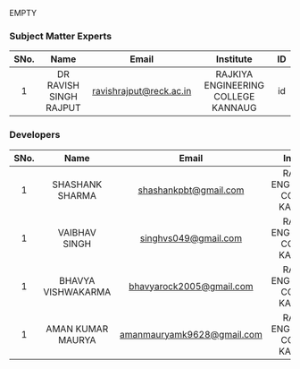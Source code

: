 EMPTY
<!-- Remove all lines above this line before making changes to the file -->
### Subject Matter Experts
| SNo. | Name | Email | Institute | ID |
| :---: | :---: | :---: | :---: | :---: |
| 1 |DR RAVISH SINGH RAJPUT | ravishrajput@reck.ac.in | RAJKIYA ENGINEERING COLLEGE KANNAUG | id |

### Developers
| SNo. | Name | Email | Institute | ID |
| :---: | :---: | :---: | :---: | :---: |
| 1 |SHASHANK SHARMA| shashankpbt@gmail.com | RAJKIYA ENGINEERING COLLEGE KANNAUG | id |
| 1 |VAIBHAV SINGH|singhvs049@gmail.com| RAJKIYA ENGINEERING COLLEGE KANNAUG | id |
| 1 |BHAVYA VISHWAKARMA| bhavyarock2005@gmail.com | RAJKIYA ENGINEERING COLLEGE KANNAUG | id |
| 1 |AMAN KUMAR MAURYA| amanmauryamk9628@gmail.com | RAJKIYA ENGINEERING COLLEGE KANNAUG | id |
